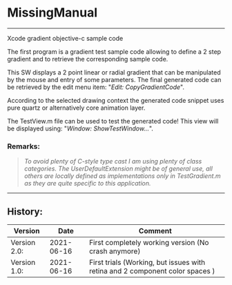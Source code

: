 # MissingManual
***
Xcode gradient objective-c sample code 

The first program is a gradient test sample code allowing to define a 2 step gradient and to retrieve the corresponding sample code. 

This SW displays a 2 point linear or radial gradient that can be manipulated by the mouse and entry of some parameters. The final generated code can be retrieved by the edit menu item: "_Edit: CopyGradientCode_".

According to the selected drawing context the generated code snippet uses pure quartz or alternatively core animation layer.

The TestView.m file can be used to test the generated code! This view will be displayed using: "_Window: ShowTestWindow..._".

### Remarks: 
> _To avoid plenty of C-style type cast I am using plenty of class categories. The UserDefaultExtension might be of general use, all others are locally defined as implementations only in TestGradient.m as they are quite specific to this application._

---
## History:
|Version|Date|Comment|
|----|-----|-------| 
|Version 2.0:|2021-06-16|First completely working version (No crash anymore)|
|Version 1.0:|2021-06-16|First trials (Working, but issues with retina and 2 component color spaces )|


